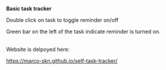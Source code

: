 <strong>Basic task tracker </strong>

Double click on task to toggle reminder on/off

Green bar on the left of the task indicate reminder is turned on.
<br></br>


Website is delpoyed here:

https://marco-skn.github.io/self-task-tracker/
